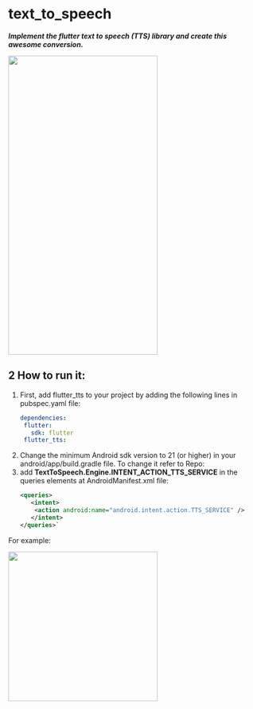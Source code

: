 # text_to_speech
***Implement the flutter text to speech (TTS) library and create this awesome conversion.***


<img src="https://github.com/adityagaur0/text_to_speech/assets/112656570/27d2d260-8c3c-4d3e-bf99-31a50b711a0d" width="300" height="600">

## 2 How to run it:
1. First, add flutter_tts to your project by adding the following lines in pubspec.yaml file:
   ```yaml
   dependencies:
    flutter:
      sdk: flutter
    flutter_tts:
2. Change the minimum Android sdk version to 21 (or higher) in your android/app/build.gradle file.
   To change it refer to Repo: 
4. add **TextToSpeech.Engine.INTENT_ACTION_TTS_SERVICE** in the queries elements at AndroidManifest.xml file:
   ```xml
   <queries>
      <intent>
       <action android:name="android.intent.action.TTS_SERVICE" />
      </intent>
   </queries>`

For example:

<img src="https://github.com/adityagaur0/text_to_speech/assets/112656570/a422357d-1fde-457d-b638-41ae5b40ceba" width="300">


   


